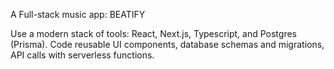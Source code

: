 
A Full-stack music app: BEATIFY

Use a modern stack of tools: React, Next.js, Typescript, and Postgres (Prisma). Code reusable UI components, database schemas and migrations, API calls with serverless functions. 

